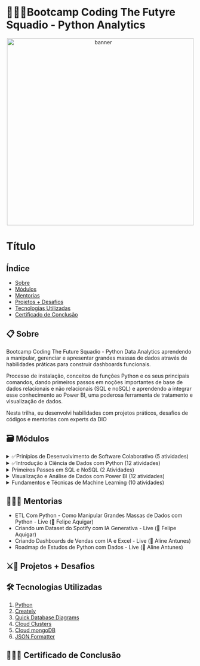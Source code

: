 # 👨🏾‍💻Bootcamp Coding The Futyre Squadio - Python Analytics

<p align="center">
  <a href="https://www.dio.me/sign-up?ref=6UU1FQVN1R" target="_blank">
    <img align="center" src="https://hermes.dio.me/tracks/0136518c-68d6-4198-bdbe-6d982c3a1261.png" alt="banner" width="500"/>
  </a>
</p>

# Título <a name="ancora"></a>

## Índice
- <a href="#sobre">Sobre</a>
- <a href="#modulos">Módulos</a>
- <a href="#mentorias">Mentorias</a>
- <a href="#projetos">Projetos + Desafios</a>
- <a href="#tecnologias">Tecnologias Utilizadas</a>
- <a href="#certificado">Certificado de Conclusão</a>

<h2 id="sobre">📋 Sobre</h2>
<div>
 <p>Bootcamp Coding The Future Squadio - Python Data Analytics aprendendo a manipular, gerenciar e apresentar grandes massas de dados através de habilidades práticas para construir dashboards funcionais.</p>
 
 <p>Processo de instalação, conceitos de funções Python e os seus principais comandos, dando primeiros passos em noções importantes de base de dados relacionais e não relacionais (SQL e noSQL) e aprendendo a integrar esse conhecimento ao Power BI, uma poderosa ferramenta de tratamento e visualização de dados.</p>
 
 <p>Nesta trilha, eu desenvolvi habilidades com projetos práticos, desafios de códigos e mentorias com experts da DIO</p>  
</di>

<h2 id="modulos">🗃 Módulos</h2>
<details>
  <summary>✅Prinípios de Desenvolvimento de Software Colaborativo (5 atividades)</summary>
 
   -  [x] Bootcamps DIO: Educação Gratuita e Empregabilidade Juntas!(1hr)
   -  [x] Versionamento de Código com Git e GitHub(2hrs)
   -  [x] Desafios de Projetos: Crie Um portifólio Vencedor(1hr)
   -  [x] Contribuindo em um Projeto Open Source no Github(1hr)
  
</details>
<details>
  <summary>✅Introdução à Ciência de Dados com Python (12 atividades)</summary>
 
   -  [x] Ambiente de Desenvolvimento e Primeiros Passos com Python(1hr)
   -  [x] Conhecendo a Linguagem de Programação Python(2hrs)
   -  [x] Tipos de Operadores com Python(2rhs)
   -  [x] Estruturas Condicionais e de Repetição em Python(2hrs)
   -  [x] Manipulando Strings com Python(2hrs)
   -  [x] Trabalhando com Listas em Python(1hr)
   -  [x] Conhecendo Tuplas em Python(1hr)
   -  [x] Explorando Conjuntos em Python(1hr)
   -  [x] Dominando Funções Python(1hr)
   -  [x] Desafios de Código: Aperfeiçoe Sua Lógica de Pensamento Computacional(1hr)
   -  [x] Desafios de Código SQUADIO - Iniciante(1hr)
  
</details>
<details>
 <summary>Primeiros Passos em SQL e NoSQL (2 Atividades)</summary>

  -  [x] Introdução a Banco de Dados Relacionais-SQL(3hrs)
  -  [ ] Introdução a Banco de dados NoSQL(3hrs)
         
</details>
<details>
 <summary>Visualização e Análise de Dados com Power BI (12 atividades)</summary>
   
  -  [ ] Fundamentos Teóricos Sobre ETL(1hr)
  -  [ ] Primeiros Passos com Power BI(3hrs)
  -  [ ] Trabalhando com Visuais no Power BI(4hrs)
  -  [ ] Fundamentos de BI: KPIs e Métricas(1hr)
  -  [ ] Criando Dashboard Interativos com Power BI(2hrs)
  -  [ ] Criando um Relatório de Vendas Elegante com Power BI(1hr)
  -  [ ] Coleta e Extração de Dados com power BI(3hrs)
  -  [ ] Limpeza e Transformação de Dados com Power BI(2hrs)
  -  [ ] Processando e Transformando Dados com Power BI(2hrs)
  -  [ ] Desafios de Código SQUADIO - Intermediário(1hr)
</details>
<details>
 <summary>Fundamentos e Técnicas de Machine Learning (10 atividades)</summary>
 
 -  [ ] Introdução ao Machine Learning(2hrs)
 -  [ ] Métodos de Machine Learning Bioinspirados(1hr)
 -  [ ] Redes Neurais Artificiais(1hr)
 -  [ ] Algoritmos Genéticos(2hrs)
 -  [ ] Algoritmos de SVM - Support Vector Machine(1hr)
 -  [ ] Classificação de Problemas: Explorando Datasets(1hr)
 -  [ ] Linguagens de Programação para Machine Learning(1hr)
 -  [ ] Python para Machine Learning na Prática(2hrs)
 -  [ ] Desafios de Código Squadio - Intermediário || (1hr)
 -  [ ] Avaliação do Curso(1hr)
</details>

<h2 id="mentorias">👨🏾‍🏫 Mentorias</h2>

- ETL Com Python - Como Manipular Grandes Massas de Dados com Python - Live (🎤 Felipe Aquigar)
- Criando um Dataset do Spotify com IA Generativa - Live (🎤 Felipe Aquigar)
- Criando Dashboards de Vendas com IA e Excel - Live (🎤 Aline Antunes)
- Roadmap de Estudos de Python com Dados - Live (🎤 Aline Antunes)

<h2 id="projetos">⚔🎯 Projetos + Desafios</h2>

<h2 id="tecnologias">🛠 Tecnologias Utilizadas</h2>

1. <a href="https://www.python.org/" target="_blank">Python</a>
2. <a href="https://app.creately.com/" target="_blank">Creately</a>
3. <a href="https://app.quickdatabasediagrams.com/" target="_blank">Quick Database Diagrams</a>
4. <a href="https://clients.cloudclusters.io/" target="_blank">Cloud Clusters</a>
5. <a href="https://cloud.mongodb.com/" target="_blank">Cloud mongoDB</a>
6. <a href="https://jsonformatter.curiousconcept.com/" target="_blank">JSON Formatter</a>


<h2 id="certificado">👨🏾‍🎓 Certificado de Conclusão</h2>

